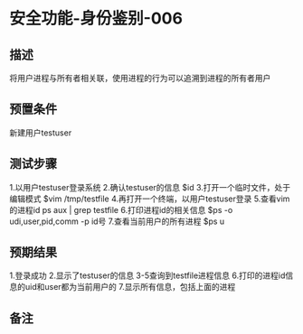 # 安全功能-身份鉴别-006

## 描述

将用户进程与所有者相关联，使用进程的行为可以追溯到进程的所有者用户

## 预置条件

新建用户testuser

## 测试步骤

1.以用户testuser登录系统
2.确认testuser的信息
$id
3.打开一个临时文件，处于编辑模式
$vim /tmp/testfile
4.再打开一个终端，以用户testuser登录
5.查看vim的进程id
ps aux | grep testfile
6.打印进程id的相关信息
$ps -o udi,user,pid,comm -p id号
7.查看当前用户的所有进程
$ps u

## 预期结果

1.登录成功
2.显示了testuser的信息
3-5查询到testfile进程信息
6.打印的进程id信息的uid和user都为当前用户的
7.显示所有信息，包括上面的进程

## 备注